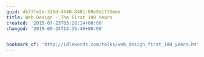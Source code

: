 ```yaml
---
guid: db73fe2e-326d-4640-8481-08e0e1735eee
title: Web Design - The First 100 Years
created: '2015-07-23T03:28:14+00:00'
changed: '2019-09-24T14:36:40+00:00'


bookmark_of: 'http://idlewords.com/talks/web_design_first_100_years.htm'
---
```




